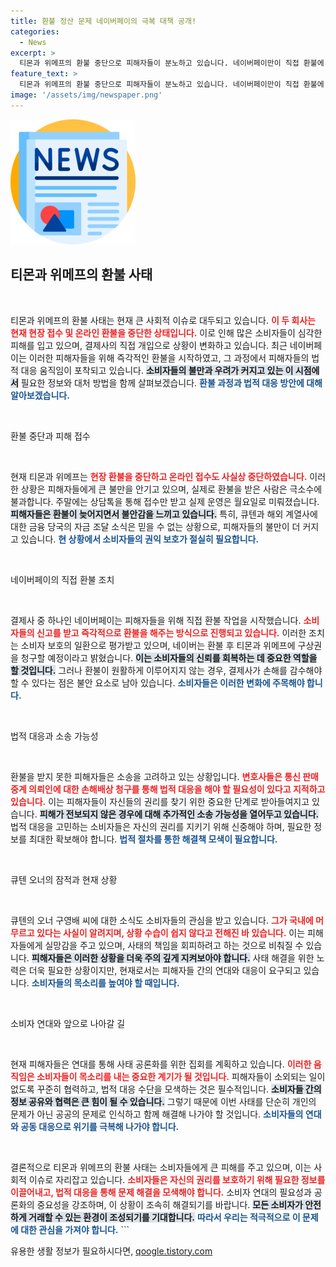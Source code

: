```yaml
---
title: 환불 정산 문제 네이버페이의 극복 대책 공개!
categories:
  - News
excerpt: >
  티몬과 위메프의 환불 중단으로 피해자들이 분노하고 있습니다. 네이버페이만이 직접 환불에 나섰지만, 여전히 수많은 피해자들이 소송을 준비 중입니다. 이 사태의 뒤에는 큐텐 오너의 잠적이 있다는 충격적인 사실도 드러났습니다.
feature_text: >
  티몬과 위메프의 환불 중단으로 피해자들이 분노하고 있습니다. 네이버페이만이 직접 환불에 나섰지만, 여전히 수많은 피해자들이 소송을 준비 중입니다. 이 사태의 뒤에는 큐텐 오너의 잠적이 있다는 충격적인 사실도 드러났습니다.
image: '/assets/img/newspaper.png'
---
```


<p><img src="/assets/img/newspaper.png" alt="kimp 속보" /></p>



<h2 data-ke-size="size26">티몬과 위메프의 환불 사태</h2>

<p data-ke-size="size16">&nbsp;</p>

<p>티몬과 위메프의 환불 사태는 현재 큰 사회적 이슈로 대두되고 있습니다. <b><span style="color: #ee2323;">이 두 회사는 현재 현장 접수 및 온라인 환불을 중단한 상태입니다.</span></b> 이로 인해 많은 소비자들이 심각한 피해를 입고 있으며, 결제사의 직접 개입으로 상황이 변화하고 있습니다. 최근 네이버페이는 이러한 피해자들을 위해 즉각적인 환불을 시작하였고, 그 과정에서 피해자들의 법적 대응 움직임이 포착되고 있습니다. <b><span style="background-color: #21538527;">소비자들의 불만과 우려가 커지고 있는 이 시점에서</span></b> 필요한 정보와 대처 방법을 함께 살펴보겠습니다. <b><span style="color: #1a5490;">환불 과정과 법적 대응 방안에 대해 알아보겠습니다.</span></b></p>

<p data-ke-size="size16">&nbsp;</p>

<p>환불 중단과 피해 접수</p>

<p data-ke-size="size16">&nbsp;</p>

<p>현재 티몬과 위메프는 <b><span style="color: #ee2323;">현장 환불을 중단하고 온라인 접수도 사실상 중단하였습니다.</span></b> 이러한 상황은 피해자들에게 큰 불만을 안기고 있으며, 실제로 환불을 받은 사람은 극소수에 불과합니다. 주말에는 상담톡을 통해 접수만 받고 실제 운영은 월요일로 미뤄졌습니다. <b><span style="background-color: #21538527;">피해자들은 환불이 늦어지면서 불안감을 느끼고 있습니다.</span></b> 특히, 큐텐과 해외 계열사에 대한 금융 당국의 자금 조달 소식은 믿을 수 없는 상황으로, 피해자들의 불만이 더 커지고 있습니다. <b><span style="color: #1a5490;">현 상황에서 소비자들의 권익 보호가 절실히 필요합니다.</span></b> </p>

<p data-ke-size="size16">&nbsp;</p>

<p>네이버페이의 직접 환불 조치</p>

<p data-ke-size="size16">&nbsp;</p>

<p>결제사 중 하나인 네이버페이는 피해자들을 위해 직접 환불 작업을 시작했습니다. <b><span style="color: #ee2323;">소비자들의 신고를 받고 즉각적으로 환불을 해주는 방식으로 진행되고 있습니다.</span></b> 이러한 조치는 소비자 보호의 일환으로 평가받고 있으며, 네이버는 환불 후 티몬과 위메프에 구상권을 청구할 예정이라고 밝혔습니다. <b><span style="background-color: #21538527;">이는 소비자들의 신뢰를 회복하는 데 중요한 역할을 할 것입니다.</span></b> 그러나 환불이 원활하게 이루어지지 않는 경우, 결제사가 손해를 감수해야 할 수 있다는 점은 불안 요소로 남아 있습니다. <b><span style="color: #1a5490;">소비자들은 이러한 변화에 주목해야 합니다.</span></b></p>

<p data-ke-size="size16">&nbsp;</p>

<p>법적 대응과 소송 가능성</p>

<p data-ke-size="size16">&nbsp;</p>

<p>환불을 받지 못한 피해자들은 소송을 고려하고 있는 상황입니다. <b><span style="color: #ee2323;">변호사들은 통신 판매 중계 의뢰인에 대한 손해배상 청구를 통해 법적 대응을 해야 할 필요성이 있다고 지적하고 있습니다.</span></b> 이는 피해자들이 자신들의 권리를 찾기 위한 중요한 단계로 받아들여지고 있습니다. <b><span style="background-color: #21538527;">피해가 전보되지 않은 경우에 대해 추가적인 소송 가능성을 열어두고 있습니다.</span></b> 법적 대응을 고민하는 소비자들은 자신의 권리를 지키기 위해 신중해야 하며, 필요한 정보를 최대한 확보해야 합니다. <b><span style="color: #1a5490;">법적 절차를 통한 해결책 모색이 필요합니다.</span></b></p>

<p data-ke-size="size16">&nbsp;</p>

<p>큐텐 오너의 잠적과 현재 상황</p>

<p data-ke-size="size16">&nbsp;</p>

<p>큐텐의 오너 구영배 씨에 대한 소식도 소비자들의 관심을 받고 있습니다. <b><span style="color: #ee2323;">그가 국내에 머무르고 있다는 사실이 알려지며, 상황 수습이 쉽지 않다고 전해진 바 있습니다.</span></b> 이는 피해자들에게 실망감을 주고 있으며, 사태의 책임을 회피하려고 하는 것으로 비춰질 수 있습니다. <b><span style="background-color: #21538527;">피해자들은 이러한 상황을 더욱 주의 깊게 지켜보아야 합니다.</span></b> 사태 해결을 위한 노력은 더욱 필요한 상황이지만, 현재로서는 피해자들 간의 연대와 대응이 요구되고 있습니다. <b><span style="color: #1a5490;">소비자들의 목소리를 높여야 할 때입니다.</span></b></p>

<p data-ke-size="size16">&nbsp;</p>

<p>소비자 연대와 앞으로 나아갈 길</p>

<p data-ke-size="size16">&nbsp;</p>

<p>현재 피해자들은 연대를 통해 사태 공론화를 위한 집회를 계획하고 있습니다. <b><span style="color: #ee2323;">이러한 움직임은 소비자들이 목소리를 내는 중요한 계기가 될 것입니다.</span></b> 피해자들이 소외되는 일이 없도록 꾸준히 협력하고, 법적 대응 수단을 모색하는 것은 필수적입니다. <b><span style="background-color: #21538527;">소비자들 간의 정보 공유와 협력은 큰 힘이 될 수 있습니다.</span></b> 그렇기 때문에 이번 사태를 단순히 개인의 문제가 아닌 공공의 문제로 인식하고 함께 해결해 나가야 할 것입니다. <b><span style="color: #1a5490;">소비자들의 연대와 공동 대응으로 위기를 극복해 나가야 합니다.</span></b></p>

<p data-ke-size="size16">&nbsp;</p>

<p>결론적으로 티몬과 위메프의 환불 사태는 소비자들에게 큰 피해를 주고 있으며, 이는 사회적 이슈로 자리잡고 있습니다. <b><span style="color: #ee2323;">소비자들은 자신의 권리를 보호하기 위해 필요한 정보를 이끌어내고, 법적 대응을 통해 문제 해결을 모색해야 합니다.</span></b> 소비자 연대의 필요성과 공론화의 중요성을 강조하며, 이 상황이 조속히 해결되기를 바랍니다. <b><span style="background-color: #21538527;">모든 소비자가 안전하게 거래할 수 있는 환경이 조성되기를 기대합니다.</span></b> <b><span style="color: #1a5490;">따라서 우리는 적극적으로 이 문제에 대한 관심을 가져야 합니다.</span></b>
```</p>
유용한 생활 정보가 필요하시다면, <a href="https://qoogle.tistory.com" rel="dofollow">qoogle.tistory.com</a>


